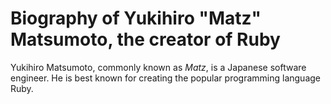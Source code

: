 # Biography of Yukihiro "Matz" Matsumoto, the creator of Ruby

Yukihiro Matsumoto, commonly known as *Matz*, is a Japanese software engineer. He is best known for creating the popular programming language Ruby.
